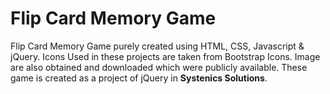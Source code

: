 # Flip Card Memory Game

Flip Card Memory Game purely created using HTML, CSS, Javascript & jQuery. Icons Used in these projects are taken from Bootstrap Icons. Image are also obtained and downloaded which were publicly available.
These game is created as a project of jQuery in **Systenics Solutions**.
